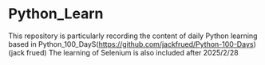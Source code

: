 # Python_Learn
This repository is particularly recording the content of daily Python learning based in Python_100_DayS(https://github.com/jackfrued/Python-100-Days) (jack frued)
The learning of Selenium is also included after 2025/2/28
